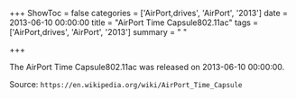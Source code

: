 +++
ShowToc = false
categories = ['AirPort,drives', 'AirPort', '2013']
date = 2013-06-10 00:00:00
title = "AirPort Time Capsule802.11ac"
tags = ['AirPort,drives', 'AirPort', '2013']
summary = " "

+++

The AirPort Time Capsule802.11ac was released on 2013-06-10 00:00:00.

Source: `https://en.wikipedia.org/wiki/AirPort_Time_Capsule`


